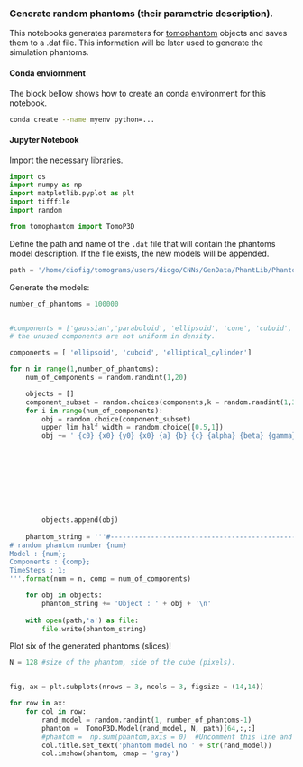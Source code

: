 ### Generate random phantoms (their parametric description).
 
 This notebooks generates parameters for [tomophantom]() objects and saves them to a .dat file. This information will be later used to generate the 
 simulation phantoms.

#### Conda enviornment

The block bellow shows how to create an conda environment for this notebook. 

```bash
conda create --name myenv python=...
```

#### Jupyter Notebook

Import the necessary libraries.
~~~python
import os
import numpy as np
import matplotlib.pyplot as plt
import tifffile
import random

from tomophantom import TomoP3D
~~~

Define the path and name of the `.dat` file that will contain the phantoms model description. If the file exists, the new models will be appended.
~~~python
path = '/home/diofig/tomograms/users/diogo/CNNs/GenData/PhantLib/Phantom3DLibrary2.dat'
~~~

Generate the models:
~~~python
number_of_phantoms = 100000


#components = ['gaussian','paraboloid', 'ellipsoid', 'cone', 'cuboid', 'elliptical_cylinder']
# the unused components are not uniform in density.

components = [ 'ellipsoid', 'cuboid', 'elliptical_cylinder']

for n in range(1,number_of_phantoms):
    num_of_components = random.randint(1,20)

    objects = [] 
    component_subset = random.choices(components,k = random.randint(1,3))
    for i in range(num_of_components):
        obj = random.choice(component_subset)
        upper_lim_half_width = random.choice([0.5,1])
        obj += ' {c0} {x0} {y0} {x0} {a} {b} {c} {alpha} {beta} {gamma}'.format(c0 = 1, #round(random.uniform(0.1,1),2),
                                                                               x0 = round(random.uniform(-1, 1),2),
                                                                               y0 = round(random.uniform(-1, 1),2),
                                                                               z0 = round(random.uniform(-1, 1),2),
                                                                               a = round(random.uniform(0.01,upper_lim_half_width),3),
                                                                               b = round(random.uniform(0.01,upper_lim_half_width),3),
                                                                               c = round(random.uniform(0.01,upper_lim_half_width),3),
                                                                               alpha = round(random.uniform(-180, 180),2),
                                                                               beta = round(random.uniform(-180, 180),2),
                                                                               gamma = round(random.uniform(-180, 180),2)) 
        objects.append(obj)
    
    phantom_string = '''#----------------------------------------------------
# random phantom number {num}
Model : {num};
Components : {comp};
TimeSteps : 1;
'''.format(num = n, comp = num_of_components)

    for obj in objects:
        phantom_string += 'Object : ' + obj + '\n'
        
    with open(path,'a') as file:
        file.write(phantom_string)
~~~

Plot six of the generated phantoms (slices)!
~~~python
N = 128 #size of the phantom, side of the cube (pixels).


fig, ax = plt.subplots(nrows = 3, ncols = 3, figsize = (14,14))

for row in ax:
    for col in row:
        rand_model = random.randint(1, number_of_phantoms-1)
        phantom =  TomoP3D.Model(rand_model, N, path)[64,:,:]
        #phantom =  np.sum(phantom,axis = 0)  #Uncomment this line and comment out the above for projections insted of slices
        col.title.set_text('phantom model no ' + str(rand_model))
        col.imshow(phantom, cmap = 'gray')
~~~

